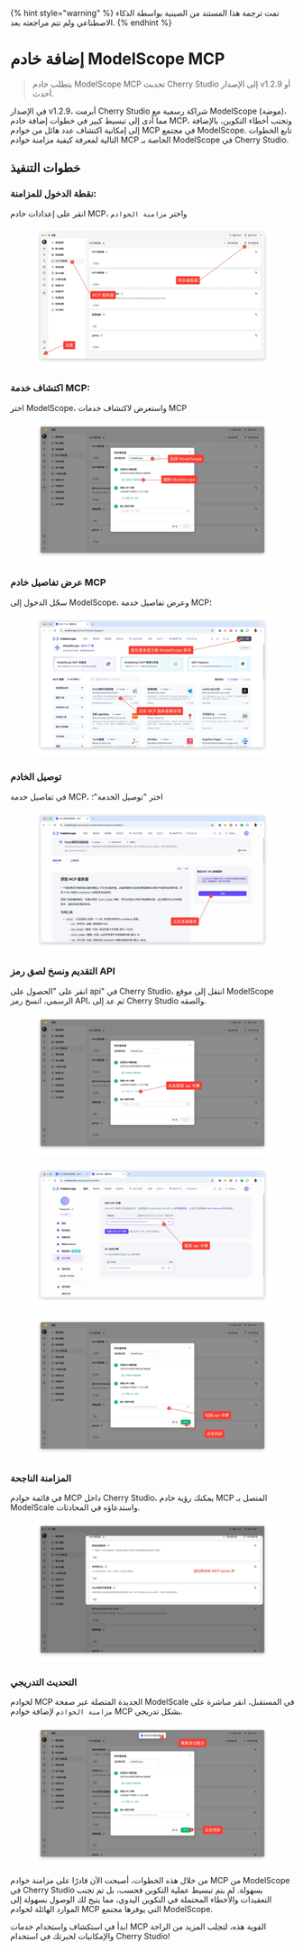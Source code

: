
{% hint style="warning" %}
تمت ترجمة هذا المستند من الصينية بواسطة الذكاء الاصطناعي ولم تتم مراجعته بعد.
{% endhint %}

# إضافة خادم ModelScope MCP

> يتطلب خادم ModelScope MCP تحديث Cherry Studio إلى الإصدار v1.2.9 أو أحدث.

في الإصدار v1.2.9، أبرمت Cherry Studio شراكة رسمية مع ModelScope (موضة)، مما أدى إلى تبسيط كبير في خطوات إضافة خادم MCP، وتجنب أخطاء التكوين، بالإضافة إلى إمكانية اكتشاف عدد هائل من خوادم MCP في مجتمع ModelScope. تابع الخطوات التالية لمعرفة كيفية مزامنة خوادم MCP الخاصة بـ ModelScope في Cherry Studio.

## خطوات التنفيذ

### نقطة الدخول للمزامنة:

انقر على إعدادات خادم MCP، واختر `مزامنة الخوادم`

<figure><img src="../../.gitbook/assets/image (2).png" alt=""><figcaption></figcaption></figure>

### اكتشاف خدمة MCP:

اختر ModelScope، واستعرض لاكتشاف خدمات MCP

<figure><img src="../../.gitbook/assets/image (1) (4).png" alt=""><figcaption></figcaption></figure>

### عرض تفاصيل خادم MCP

سجّل الدخول إلى ModelScope، وعرض تفاصيل خدمة MCP؛

<figure><img src="../../.gitbook/assets/image (2) (6).png" alt=""><figcaption></figcaption></figure>

### توصيل الخادم

في تفاصيل خدمة MCP، اختر "توصيل الخدمة"؛

<figure><img src="../../.gitbook/assets/image (3).png" alt=""><figcaption></figcaption></figure>

### التقديم ونسخ لصق رمز API

انقر على "الحصول على api" في Cherry Studio، انتقل إلى موقع ModelScope الرسمي، انسخ رمز API، ثم عد إلى Cherry Studio والصقه.

<figure><img src="../../.gitbook/assets/image (4).png" alt=""><figcaption></figcaption></figure>

<figure><img src="../../.gitbook/assets/image (5).png" alt=""><figcaption></figcaption></figure>

<figure><img src="../../.gitbook/assets/image (6).png" alt=""><figcaption></figcaption></figure>

### المزامنة الناجحة

في قائمة خوادم MCP داخل Cherry Studio، يمكنك رؤية خادم MCP المتصل بـ ModelScale واستدعاؤه في المحادثات.

<figure><img src="../../.gitbook/assets/image (7).png" alt=""><figcaption></figcaption></figure>

### التحديث التدريجي

لخوادم MCP الجديدة المتصلة عبر صفحة ModelScale في المستقبل، انقر مباشرة على `مزامنة الخوادم` لإضافة خوادم MCP بشكل تدريجي.

<figure><img src="../../.gitbook/assets/image (148).png" alt=""><figcaption></figcaption></figure>

من خلال هذه الخطوات، أصبحت الآن قادرًا على مزامنة خوادم MCP من ModelScope في Cherry Studio بسهولة. لم يتم تبسيط عملية التكوين فحسب، بل تم تجنب التعقيدات والأخطاء المحتملة في التكوين اليدوي، مما يتيح لك الوصول بسهولة إلى الموارد الهائلة لخوادم MCP التي يوفرها مجتمع ModelScope.

ابدأ في استكشاف واستخدام خدمات MCP القوية هذه، لتجلب المزيد من الراحة والإمكانيات لخبرتك في استخدام Cherry Studio!